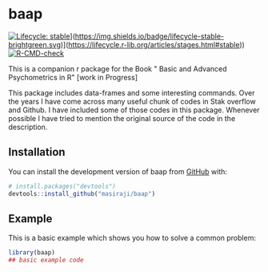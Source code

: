 # baap

<!-- badges: start -->

[![Lifecycle: stable](%5Bhttps://img.shields.io/badge/lifecycle-stable-brightgreen.svg)](https://lifecycle.r-lib.org/articles/stages.html\#stable)](https://img.shields.io/badge/lifecycle-stable-brightgreen.svg)](<https://lifecycle.r-lib.org/articles/stages.html#stable>)) [![R-CMD-check](https://github.com/masiraji/baap/workflows/R-CMD-check/badge.svg)](https://github.com/masiraji/baap/actions)

<!-- badges: end -->

This is a companion r package for the Book " Basic and Advanced Psychometrics in R" [work in Progress]

This package includes data-frames and some interesting commands. Over the years I have come across many useful chunk of codes in Stak overflow and Github. I have included some of those codes in this package. Whenever possible I have tried to mention the original source of the code in the description.

## Installation

You can install the development version of baap from [GitHub](https://github.com/) with:

``` r
# install.packages("devtools")
devtools::install_github("masiraji/baap")
```

## Example

This is a basic example which shows you how to solve a common problem:

``` r
library(baap)
## basic example code
```
